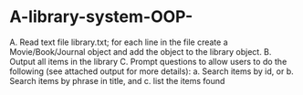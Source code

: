# A-library-system-OOP-

A. Read text file library.txt; for each line in the file create a Movie/Book/Journal object and add the 
object to the library object. 
B. Output all items in the library 
C. Prompt questions to allow users to do the following (see attached output for more details):
   a. Search items by id, or
   b. Search items by phrase in title, and
   c. list the items found
